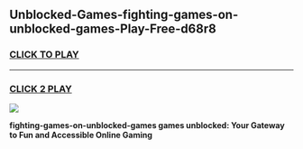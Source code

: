 
## Unblocked-Games-fighting-games-on-unblocked-games-Play-Free-d68r8
<h3>
<a href="https://premium76.site?title=fighting-games-on-unblocked-games&ref=20M">CLICK TO PLAY</a></h3>
<hr>

<h3>
<a href="https://premium76.site?title=fighting-games-on-unblocked-games&ref=20M">CLICK 2 PLAY</a>
  
</h3>

<a href="https://premium76.site?title=fighting-games-on-unblocked-games&ref=19M"><img src="https://clearcache.store/games.png"></a>


**fighting-games-on-unblocked-games games unblocked: Your Gateway to Fun and Accessible Online Gaming**
